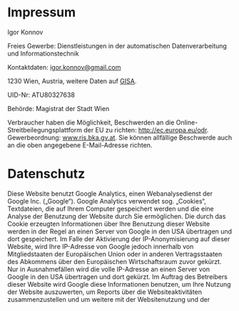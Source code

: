 # Impressum

Igor Konnov

Freies Gewerbe: Dienstleistungen in der automatischen Datenverarbeitung und
Informationstechnik

Kontaktdaten: igor.konnov@gmail.com

1230 Wien, Austria, weitere Daten auf [GISA][].

UID-Nr: ATU80327638

Behörde: Magistrat der Stadt Wien

Verbraucher haben die Möglichkeit, Beschwerden an die
Online-Streitbeilegungsplattform der EU zu richten: http://ec.europa.eu/odr.
Gewerbeordnung: www.ris.bka.gv.at. Sie können allfällige Beschwerde auch an die
oben angegebene E-Mail-Adresse richten.

# Datenschutz

Diese Website benutzt Google Analytics, einen Webanalysedienst der Google Inc.
(„Google“). Google Analytics verwendet sog. „Cookies“, Textdateien, die auf
Ihrem Computer gespeichert werden und die eine Analyse der Benutzung der
Website durch Sie ermöglichen. Die durch das Cookie erzeugten Informationen
über Ihre Benutzung dieser Website werden in der Regel an einen Server von
Google in den USA übertragen und dort gespeichert. Im Falle der Aktivierung der
IP-Anonymisierung auf dieser Website, wird Ihre IP-Adresse von Google jedoch
innerhalb von Mitgliedstaaten der Europäischen Union oder in anderen
Vertragsstaaten des Abkommens über den Europäischen Wirtschaftsraum zuvor
gekürzt. Nur in Ausnahmefällen wird die volle IP-Adresse an einen Server von
Google in den USA übertragen und dort gekürzt. Im Auftrag des Betreibers dieser
Website wird Google diese Informationen benutzen, um Ihre Nutzung der Website
auszuwerten, um Reports über die Websiteaktivitäten zusammenzustellen und um
weitere mit der Websitenutzung und der Internetnutzung verbundene
Dienstleistungen gegenüber dem Websitebetreiber zu erbringen. Die im Rahmen von
Google Analytics von Ihrem Browser übermittelte IP-Adresse wird nicht mit
anderen Daten von Google zusammengeführt. Sie können die Speicherung der
Cookies durch eine entsprechende Einstellung Ihrer Browser-Software verhindern;
wir weisen Sie jedoch darauf hin, dass Sie in diesem Fall gegebenenfalls nicht
sämtliche Funktionen dieser Website vollumfänglich werden nutzen können. Sie
können darüber hinaus die Erfassung der durch das Cookie erzeugten und auf Ihre
Nutzung der Website bezogenen Daten (inkl. Ihrer IP-Adresse) an Google sowie
die Verarbeitung dieser Daten durch Google verhindern, indem Sie das unter dem
folgenden Link (http://tools.google.com/dlpage/gaoptout?hl=de) verfügbare
Browser-Plugin herunterladen und installieren. Sie können die Erfassung durch
Google Analytics verhindern, indem Sie auf folgenden Link klicken. Es wird ein
Opt-Out-Cookie gesetzt, das die zukünftige Erfassung Ihrer Daten beim Besuch
dieser Website verhindert: Google Analytics deaktivieren Nähere Informationen
zu Nutzungsbedingungen und Datenschutz finden Sie unter
http://www.google.com/analytics/terms/de.html bzw. unter
https://www.google.de/intl/de/policies/. 

[GISA]: https://www.gisa.gv.at/
